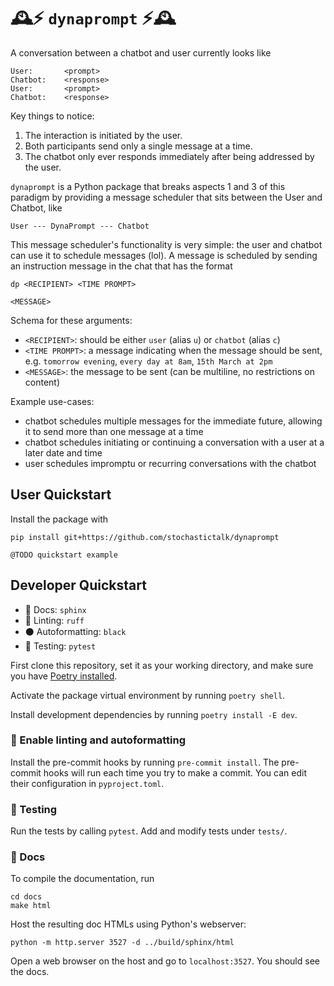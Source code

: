 # 🕰️⚡ `dynaprompt` ⚡🕰️

A conversation between a chatbot and user currently looks like
```
User:       <prompt>
Chatbot:    <response>
User:       <prompt>
Chatbot:    <response>
```
Key things to notice:
1. The interaction is initiated by the user.
2. Both participants send only a single message at a time.
3. The chatbot only ever responds immediately after being addressed by the user. 

`dynaprompt` is a Python package that breaks aspects 1 and 3 of this paradigm by providing a message scheduler that sits between the User and Chatbot, like
```
User --- DynaPrompt --- Chatbot
```
This message scheduler's functionality is very simple: the user and chatbot can use it to schedule messages (lol). A message is scheduled by sending an instruction message in the chat that has the format
```
dp <RECIPIENT> <TIME PROMPT>

<MESSAGE>
```
Schema for these arguments:
- `<RECIPIENT>`: should be either `user` (alias `u`) or `chatbot` (alias `c`)
- `<TIME PROMPT>`: a message indicating when the message should be sent, e.g. `tomorrow evening`, `every day at 8am`, `15th March at 2pm`
- `<MESSAGE>`: the message to be sent (can be multiline, no restrictions on content)

Example use-cases:
* chatbot schedules multiple messages for the immediate future, allowing it to send more than one message at a time
* chatbot schedules initiating or continuing a conversation with a user at a later date and time
* user schedules impromptu or recurring conversations with the chatbot

## User Quickstart

Install the package with
```
pip install git+https://github.com/stochastictalk/dynaprompt
```

```
@TODO quickstart example
```


## Developer Quickstart

- 📜 Docs: `sphinx`
- 🧰 Linting: `ruff`
- ⚫ Autoformatting: `black`
- 🧪 Testing: `pytest`

First clone this repository, set it as your working directory, and make sure you have [Poetry installed](https://python-poetry.org/docs/).

Activate the package virtual environment by running `poetry shell`. 

Install development dependencies by running `poetry install -E dev`.


### 🧰  Enable linting and autoformatting

Install the pre-commit hooks by running `pre-commit install`. The pre-commit hooks will run each time you try to make a commit. You can edit their configuration in `pyproject.toml`.

### 🧪 Testing  

Run the tests by calling `pytest`. Add and modify tests under `tests/`.

### 📜 Docs

To compile the documentation, run
```
cd docs
make html
```
Host the resulting doc HTMLs using Python's webserver:
```
python -m http.server 3527 -d ../build/sphinx/html
``` 
Open a web browser on the host and go to `localhost:3527`. You should see the docs.

